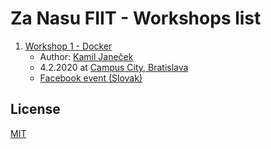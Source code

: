 # Za Nasu FIIT - Workshops list

1. [Workshop 1 - Docker](https://docker.workshop.zanasufiit.sk)
    - Author: [Kamil Janeček](https://kamko.dev)
    - 4.2.2020 at [Campus City, Bratislava](https://www.campus-cowork.com/sk/spaces/city)
     - [Facebook event (Slovak)](https://www.facebook.com/events/178170716733030/)


## License
[MIT](LICENSE)
